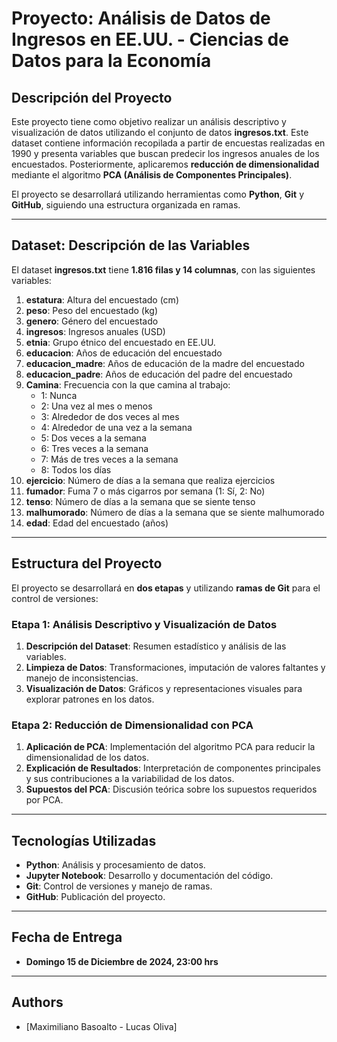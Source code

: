 # Proyecto: Análisis de Datos de Ingresos en EE.UU. - Ciencias de Datos para la Economía

## Descripción del Proyecto
Este proyecto tiene como objetivo realizar un análisis descriptivo y visualización de datos utilizando el conjunto de datos **ingresos.txt**. Este dataset contiene información recopilada a partir de encuestas realizadas en 1990 y presenta variables que buscan predecir los ingresos anuales de los encuestados. Posteriormente, aplicaremos **reducción de dimensionalidad** mediante el algoritmo **PCA (Análisis de Componentes Principales)**.

El proyecto se desarrollará utilizando herramientas como **Python**, **Git** y **GitHub**, siguiendo una estructura organizada en ramas.

---

## Dataset: Descripción de las Variables
El dataset **ingresos.txt** tiene **1.816 filas y 14 columnas**, con las siguientes variables:

1. **estatura**: Altura del encuestado (cm)
2. **peso**: Peso del encuestado (kg)
3. **genero**: Género del encuestado
4. **ingresos**: Ingresos anuales (USD)
5. **etnia**: Grupo étnico del encuestado en EE.UU.
6. **educacion**: Años de educación del encuestado
7. **educacion_madre**: Años de educación de la madre del encuestado
8. **educacion_padre**: Años de educación del padre del encuestado
9. **Camina**: Frecuencia con la que camina al trabajo:
   - 1: Nunca
   - 2: Una vez al mes o menos
   - 3: Alrededor de dos veces al mes
   - 4: Alrededor de una vez a la semana
   - 5: Dos veces a la semana
   - 6: Tres veces a la semana
   - 7: Más de tres veces a la semana
   - 8: Todos los días
10. **ejercicio**: Número de días a la semana que realiza ejercicios
11. **fumador**: Fuma 7 o más cigarros por semana (1: Sí, 2: No)
12. **tenso**: Número de días a la semana que se siente tenso
13. **malhumorado**: Número de días a la semana que se siente malhumorado
14. **edad**: Edad del encuestado (años)

---

## Estructura del Proyecto
El proyecto se desarrollará en **dos etapas** y utilizando **ramas de Git** para el control de versiones:

### **Etapa 1: Análisis Descriptivo y Visualización de Datos**
1. **Descripción del Dataset**: Resumen estadístico y análisis de las variables.
2. **Limpieza de Datos**: Transformaciones, imputación de valores faltantes y manejo de inconsistencias.
3. **Visualización de Datos**: Gráficos y representaciones visuales para explorar patrones en los datos.

### **Etapa 2: Reducción de Dimensionalidad con PCA**
1. **Aplicación de PCA**: Implementación del algoritmo PCA para reducir la dimensionalidad de los datos.
2. **Explicación de Resultados**: Interpretación de componentes principales y sus contribuciones a la variabilidad de los datos.
3. **Supuestos del PCA**: Discusión teórica sobre los supuestos requeridos por PCA.

---

## Tecnologías Utilizadas
- **Python**: Análisis y procesamiento de datos.
- **Jupyter Notebook**: Desarrollo y documentación del código.
- **Git**: Control de versiones y manejo de ramas.
- **GitHub**: Publicación del proyecto.
---

## Fecha de Entrega
- **Domingo 15 de Diciembre de 2024, 23:00 hrs**

---


## Authors

- [Maximiliano Basoalto - Lucas Oliva]
